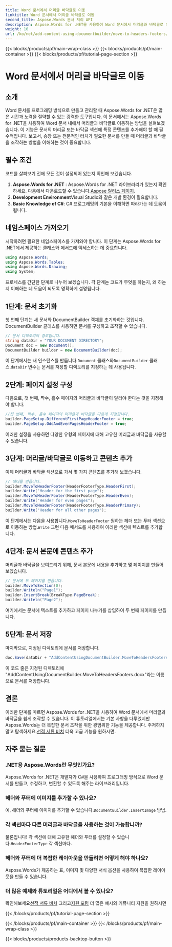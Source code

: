 ```yaml
---
title: Word 문서에서 머리글 바닥글로 이동
linktitle: Word 문서에서 머리글 바닥글로 이동
second_title: Aspose.Words 문서 처리 API
description: Aspose.Words for .NET을 사용하여 Word 문서에서 머리글과 바닥글로 이동하는 방법을 단계별 가이드로 알아보세요. 문서 생성 기술을 향상시키세요.
weight: 10
url: /ko/net/add-content-using-documentbuilder/move-to-headers-footers/
---
```


{{< blocks/products/pf/main-wrap-class >}}
{{< blocks/products/pf/main-container >}}
{{< blocks/products/pf/tutorial-page-section >}}

# Word 문서에서 머리글 바닥글로 이동

## 소개

Word 문서를 프로그래밍 방식으로 만들고 관리할 때 Aspose.Words for .NET은 많은 시간과 노력을 절약할 수 있는 강력한 도구입니다. 이 문서에서는 Aspose.Words for .NET을 사용하여 Word 문서 내에서 머리글과 바닥글로 이동하는 방법을 살펴보겠습니다. 이 기능은 문서의 머리글 또는 바닥글 섹션에 특정 콘텐츠를 추가해야 할 때 필수적입니다. 보고서, 송장 또는 전문적인 터치가 필요한 문서를 만들 때 머리글과 바닥글을 조작하는 방법을 이해하는 것이 중요합니다.

## 필수 조건

코드를 살펴보기 전에 모든 것이 설정되어 있는지 확인해 보겠습니다.

1. **Aspose.Words for .NET** : Aspose.Words for .NET 라이브러리가 있는지 확인하세요. 다음에서 다운로드할 수 있습니다.[Aspose 릴리스 페이지](https://releases.aspose.com/words/net/).
2. **Development Environment**Visual Studio와 같은 개발 환경이 필요합니다.
3. **Basic Knowledge of C#**: C# 프로그래밍의 기본을 이해하면 따라가는 데 도움이 됩니다.

## 네임스페이스 가져오기

시작하려면 필요한 네임스페이스를 가져와야 합니다. 이 단계는 Aspose.Words for .NET에서 제공하는 클래스와 메서드에 액세스하는 데 중요합니다.

```csharp
using Aspose.Words;
using Aspose.Words.Tables;
using Aspose.Words.Drawing;
using System;
```

프로세스를 간단한 단계로 나누어 보겠습니다. 각 단계는 코드가 무엇을 하는지, 왜 하는지 이해하는 데 도움이 되도록 명확하게 설명됩니다.

## 1단계: 문서 초기화

첫 번째 단계는 새 문서와 DocumentBuilder 객체를 초기화하는 것입니다. DocumentBuilder 클래스를 사용하면 문서를 구성하고 조작할 수 있습니다.

```csharp
// 문서 디렉토리의 경로입니다.
string dataDir = "YOUR DOCUMENT DIRECTORY";
Document doc = new Document();
DocumentBuilder builder = new DocumentBuilder(doc);
```

 이 단계에서는 새 인스턴스를 만듭니다.`Document` 클래스와`DocumentBuilder` 클래스.`dataDir` 변수는 문서를 저장할 디렉토리를 지정하는 데 사용됩니다.

## 2단계: 페이지 설정 구성

다음으로, 첫 번째, 짝수, 홀수 페이지의 머리글과 바닥글이 달라야 한다는 것을 지정해야 합니다.

```csharp
//첫 번째, 짝수, 홀수 페이지의 머리글과 바닥글을 다르게 지정합니다.
builder.PageSetup.DifferentFirstPageHeaderFooter = true;
builder.PageSetup.OddAndEvenPagesHeaderFooter = true;
```

이러한 설정을 사용하면 다양한 유형의 페이지에 대해 고유한 머리글과 바닥글을 사용할 수 있습니다.

## 3단계: 머리글/바닥글로 이동하고 콘텐츠 추가

이제 머리글과 바닥글 섹션으로 가서 몇 가지 콘텐츠를 추가해 보겠습니다.

```csharp
// 헤더를 만듭니다.
builder.MoveToHeaderFooter(HeaderFooterType.HeaderFirst);
builder.Write("Header for the first page");
builder.MoveToHeaderFooter(HeaderFooterType.HeaderEven);
builder.Write("Header for even pages");
builder.MoveToHeaderFooter(HeaderFooterType.HeaderPrimary);
builder.Write("Header for all other pages");
```

 이 단계에서는 다음을 사용합니다.`MoveToHeaderFooter` 원하는 헤더 또는 푸터 섹션으로 이동하는 방법.`Write` 그런 다음 메서드를 사용하여 이러한 섹션에 텍스트를 추가합니다.

## 4단계: 문서 본문에 콘텐츠 추가

머리글과 바닥글을 보여드리기 위해, 문서 본문에 내용을 추가하고 몇 페이지를 만들어 보겠습니다.

```csharp
// 문서에 두 페이지를 만듭니다.
builder.MoveToSection(0);
builder.Writeln("Page1");
builder.InsertBreak(BreakType.PageBreak);
builder.Writeln("Page2");
```

여기에서는 문서에 텍스트를 추가하고 페이지 나누기를 삽입하여 두 번째 페이지를 만듭니다.

## 5단계: 문서 저장

마지막으로, 지정된 디렉토리에 문서를 저장합니다.

```csharp
doc.Save(dataDir + "AddContentUsingDocumentBuilder.MoveToHeadersFooters.docx");
```

이 코드 줄은 지정된 디렉토리에 "AddContentUsingDocumentBuilder.MoveToHeadersFooters.docx"라는 이름으로 문서를 저장합니다.

## 결론

 이러한 단계를 따르면 Aspose.Words for .NET을 사용하여 Word 문서에서 머리글과 바닥글을 쉽게 조작할 수 있습니다. 이 튜토리얼에서는 기본 사항을 다루었지만 Aspose.Words는 더 복잡한 문서 조작을 위한 광범위한 기능을 제공합니다. 주저하지 말고 탐색하세요.[선적 서류 비치](https://reference.aspose.com/words/net/) 더욱 고급 기능을 원하시면.

## 자주 묻는 질문

### .NET용 Aspose.Words란 무엇인가요?
Aspose.Words for .NET은 개발자가 C#을 사용하여 프로그래밍 방식으로 Word 문서를 만들고, 수정하고, 변환할 수 있도록 해주는 라이브러리입니다.

### 헤더와 푸터에 이미지를 추가할 수 있나요?
 예, 헤더와 푸터에 이미지를 추가할 수 있습니다.`DocumentBuilder.InsertImage` 방법.

### 각 섹션마다 다른 머리글과 바닥글을 사용하는 것이 가능합니까?
 물론입니다! 각 섹션에 대해 고유한 헤더와 푸터를 설정할 수 있습니다.`HeaderFooterType` 각 섹션마다.

### 헤더와 푸터에 더 복잡한 레이아웃을 만들려면 어떻게 해야 하나요?
Aspose.Words가 제공하는 표, 이미지 및 다양한 서식 옵션을 사용하여 복잡한 레이아웃을 만들 수 있습니다.

### 더 많은 예제와 튜토리얼은 어디에서 볼 수 있나요?
 확인해보세요[선적 서류 비치](https://reference.aspose.com/words/net/) 그리고[지원 포럼](https://forum.aspose.com/c/words/8) 더 많은 예시와 커뮤니티 지원을 원하시면

{{< /blocks/products/pf/tutorial-page-section >}}

{{< /blocks/products/pf/main-container >}}
{{< /blocks/products/pf/main-wrap-class >}}

{{< blocks/products/products-backtop-button >}}
